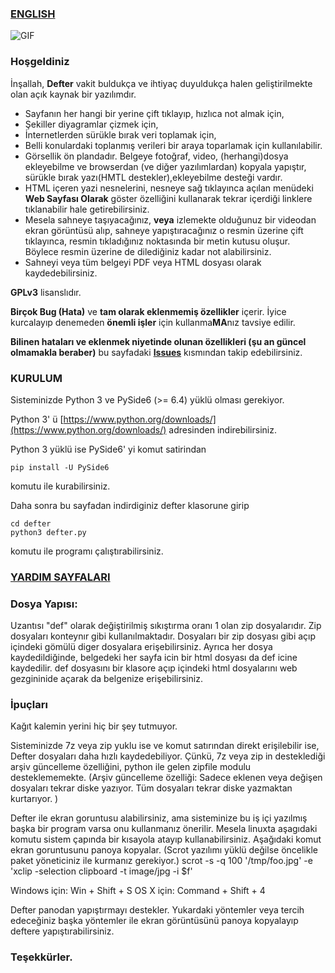 ### [ENGLISH](https://github.com/erdincyz/defter/blob/main/README_EN.md)

![GIF](https://raw.githubusercontent.com/erdincyz/gorseller/master/_defter/defter.gif)


### Hoşgeldiniz
İnşallah, **Defter** vakit buldukça ve ihtiyaç duyuldukça halen geliştirilmekte olan açık kaynak bir yazılımdır. 

* Sayfanın her hangi bir yerine çift tıklayıp, hızlıca not almak için,
* Şekiller diyagramlar çizmek için,
* İnternetlerden sürükle bırak veri toplamak için,
* Belli konulardaki toplanmış verileri bir araya toparlamak için kullanılabilir.
* Görsellik ön plandadır. Belgeye fotoğraf, video, (herhangi)dosya ekleyebilme ve browserdan (ve diğer yazılımlardan) kopyala yapıştır, sürükle bırak yazı(HMTL destekler),ekleyebilme desteği vardır.
* HTML içeren yazi nesnelerini, nesneye sağ tıklayınca açılan menüdeki **Web Sayfası Olarak** göster özelliğini kullanarak tekrar içerdiği linklere tıklanabilir hale getirebilirsiniz.
* Mesela sahneye taşıyacağınız, **veya** izlemekte olduğunuz bir videodan ekran görüntüsü alıp, sahneye yapıştıracağınız o resmin üzerine çift tıklayınca, resmin tıkladığınız noktasında bir metin kutusu oluşur. Böylece resmin üzerine de dilediğiniz kadar not alabilirsiniz. 
* Sahneyi veya tüm belgeyi PDF veya HTML dosyası olarak kaydedebilirsiniz.

**GPLv3** lisanslıdır.

**Birçok Bug (Hata)** ve **tam olarak eklenmemiş özellikler** içerir. İyice kurcalayıp denemeden **önemli işler** için kullanma**MA**nız tavsiye edilir.

**Bilinen hataları ve eklenmek niyetinde olunan özellikleri (şu an güncel olmamakla beraber)** bu sayfadaki **[Issues](https://github.com/erdincyz/defter/issues)** kısmından takip edebilirsiniz.

### KURULUM
Sisteminizde Python 3 ve PySide6 (>= 6.4) yüklü olması gerekiyor.

Python 3' ü [https://www.python.org/downloads/](https://www.python.org/downloads/) adresinden indirebilirsiniz.

Python 3 yüklü ise PySide6' yi komut satirindan
```
pip install -U PySide6

```
komutu ile kurabilirsiniz.

Daha sonra bu sayfadan indirdiginiz defter klasorune girip
```
cd defter
python3 defter.py
```
komutu ile programı çalıştırabilirsiniz.

### [YARDIM SAYFALARI](https://github.com/erdincyz/defter/wiki)

### Dosya Yapısı:
Uzantısı "def" olarak değiştirilmiş sıkıştırma oranı 1 olan zip dosyalarıdır. 
Zip dosyaları konteynır gibi kullanılmaktadır.
Dosyaları bir zip dosyası gibi açıp içindeki gömülü diger dosyalara erişebilirsiniz.
Ayrıca her dosya kaydedildiğinde, belgedeki her sayfa icin bir html dosyası da def icine kaydedilir.
def dosyasını bir klasore açıp içindeki html dosyalarını web gezgininide açarak da belgenize erişebilirsiniz.


### İpuçları
Kağıt kalemin yerini hiç bir şey tutmuyor.

Sisteminizde 7z veya zip yuklu ise ve komut satırından direkt erişilebilir ise, Defter dosyaları daha hızlı kaydedebiliyor.
Çünkü, 7z veya zip in desteklediği arşiv güncelleme özelliğini, python ile gelen zipfile modulu desteklememekte. 
(Arşiv güncelleme özelliği: Sadece eklenen veya değişen dosyaları tekrar diske yazıyor. Tüm dosyaları tekrar diske yazmaktan kurtarıyor. )


Defter ile ekran goruntusu alabilirsiniz, ama sisteminize bu iş içi yazılmış başka bir program varsa
onu kullanmanız önerilir. Mesela linuxta aşagıdaki komutu sistem çapında bir kısayola atayıp kullanabilirsiniz.
Aşağıdaki komut ekran goruntusunu panoya kopyalar. 
(Scrot yazılımı yüklü değilse öncelikle paket yöneticiniz ile kurmanız gerekiyor.)
scrot -s -q 100 '/tmp/foo.jpg' -e 'xclip -selection clipboard -t image/jpg -i $f'

Windows için: Win + Shift + S
OS X için: Command + Shift + 4

Defter panodan yapıştırmayı destekler. Yukardaki yöntemler veya tercih edeceğiniz başka yöntemler ile ekran görüntüsünü panoya kopyalayıp deftere yapıştırabilirsiniz.


### Teşekkürler.
